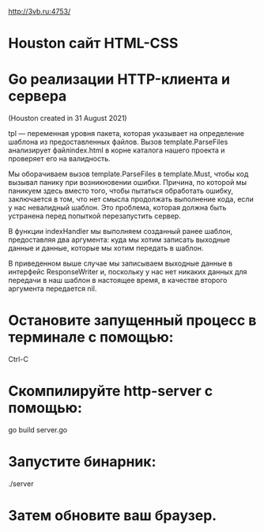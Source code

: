 http://3vb.ru:4753/

# Houston сайт HTML-CSS
# Go реализации HTTP-клиента и сервера

(Houston created in 31 August 2021)

tpl — переменная уровня пакета, 
которая указывает на определение шаблона 
из предоставленных файлов. 
Вызов template.ParseFiles анализирует файлindex.html 
в корне каталога нашего проекта и 
проверяет его на валидность.


Мы оборачиваем вызов template.ParseFiles в template.Must, 
чтобы код вызывал панику при возникновении ошибки. 
Причина, по которой мы паникуем здесь вместо того, 
чтобы пытаться обработать ошибку, 
заключается в том, что нет смысла продолжать 
выполнение кода, если у нас невалидный шаблон. 
Это проблема, которая должна быть устранена 
перед попыткой перезапустить сервер.


В функции indexHandler мы выполняем созданный ранее шаблон,
предоставляя два аргумента: 
куда мы хотим записать выходные данные и 
данные, которые мы хотим передать в шаблон.


В приведенном выше случае мы записываем выходные данные 
в интерфейс ResponseWriter
и, поскольку у нас нет никаких данных для передачи 
в наш шаблон в настоящее время, 
в качестве второго аргумента передается nil.


# Остановите запущенный процесс в терминале с помощью: 

Ctrl-C 

# Скомпилируйте http-server с помощью: 

go build server.go

# Запустите бинарник:

./server 

# Затем обновите ваш браузер.
